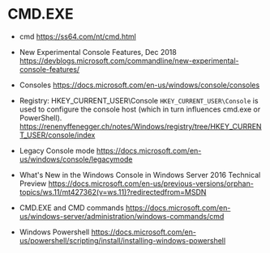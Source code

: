 # CMD.EXE

* cmd
https://ss64.com/nt/cmd.html

- New Experimental Console Features, Dec 2018
https://devblogs.microsoft.com/commandline/new-experimental-console-features/

- Consoles
https://docs.microsoft.com/en-us/windows/console/consoles

* Registry: HKEY_CURRENT_USER\Console
`HKEY_CURRENT_USER\Console` is used to configure the console host 
(which in turn influences cmd.exe or PowerShell).
https://renenyffenegger.ch/notes/Windows/registry/tree/HKEY_CURRENT_USER/console/index


- Legacy Console mode
https://docs.microsoft.com/en-us/windows/console/legacymode


- What's New in the Windows Console in Windows Server 2016 Technical Preview
https://docs.microsoft.com/en-us/previous-versions/orphan-topics/ws.11/mt427362(v=ws.11)?redirectedfrom=MSDN

- CMD.EXE and CMD commands
https://docs.microsoft.com/en-us/windows-server/administration/windows-commands/cmd

- Windows Powershell
https://docs.microsoft.com/en-us/powershell/scripting/install/installing-windows-powershell
